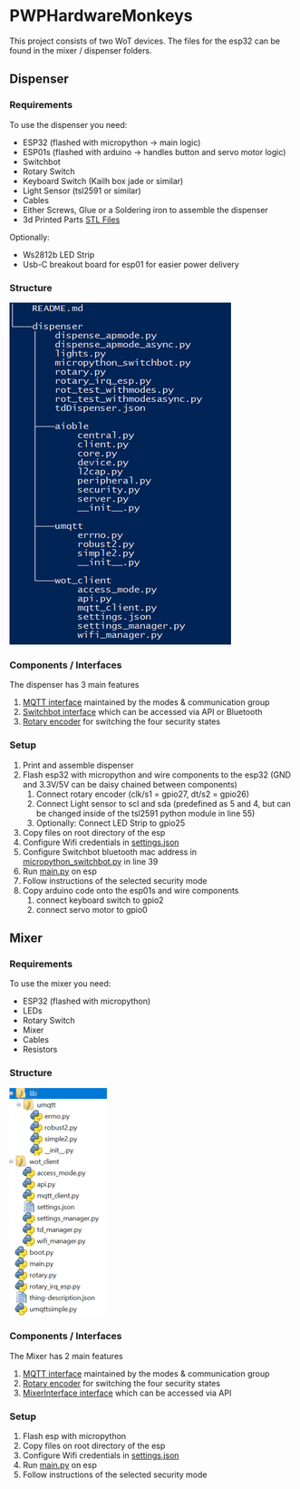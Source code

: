 # PWPHardwareMonkeys

This project consists of two WoT devices. The files for the esp32 can be found in the mixer / dispenser folders.

##  Dispenser

### Requirements

To use the dispenser you need:

- ESP32 (flashed with micropython -> main logic)
- ESP01s (flashed with arduino -> handles button and servo motor logic)
- Switchbot
- Rotary Switch
- Keyboard Switch (Kailh box jade or similar)
- Light Sensor (tsl2591 or similar)
- Cables
- Either Screws, Glue or a Soldering iron to assemble the dispenser
- 3d Printed Parts [STL Files](dispenser/dispenser_stls)

Optionally:
- Ws2812b LED Strip
- Usb-C breakout board for esp01 for easier power delivery

### Structure
![image](structure_dispenser.png)

### Components / Interfaces
The dispenser has 3 main features

1. [MQTT interface](dispenser/wot_client/api.py) maintained by the modes & communication group 
2. [Switchbot interface](dispenser/micropython_switchbot.py) which can be accessed via API or Bluetooth
3. [Rotary encoder](dispenser/rotary_irq_esp.py) for switching the four security states

### Setup

1. Print and assemble dispenser 
2. Flash esp32 with micropython and wire components to the esp32 (GND and 3.3V/5V can be daisy chained between components)
    1. Connect rotary encoder (clk/s1 = gpio27, dt/s2 = gpio26)
    2. Connect Light sensor to scl and sda (predefined as 5 and 4, but can be changed inside of the tsl2591 python module in line 55)
    3. Optionally: Connect LED Strip to gpio25
3. Copy files on root directory of the esp
4. Configure Wifi credentials in [settings.json](dispenser/wot_client/settings.json)
5. Configure Switchbot bluetooth mac address in [micropython_switchbot.py](dispenser/micropython_switchbot.py) in line 39
6. Run [main.py](dispenser/main.py) on esp
7. Follow instructions of the selected security mode
8. Copy arduino code onto the esp01s and wire components 
    1. connect keyboard switch to gpio2
    2. connect servo motor to gpio0

## Mixer

### Requirements

To use the mixer you need:

- ESP32 (flashed with micropython)
- LEDs
- Rotary Switch
- Mixer
- Cables
- Resistors

### Structure
![image](structure_mixer.png)

### Components / Interfaces
The Mixer has 2 main features

1. [MQTT interface](mixer/wot_client/api.py) maintained by the modes & communication group 
2. [Rotary encoder](mixer/rotary_irq_esp.py) for switching the four security states
2. [MixerInterface interface](mixer/main.py) which can be accessed via API

### Setup

1. Flash esp with micropython
2. Copy files on root directory of the esp
3. Configure Wifi credentials in [settings.json](mixer/wot_client/settings.json)
4. Run [main.py](mixer/main.py) on esp
5. Follow instructions of the selected security mode